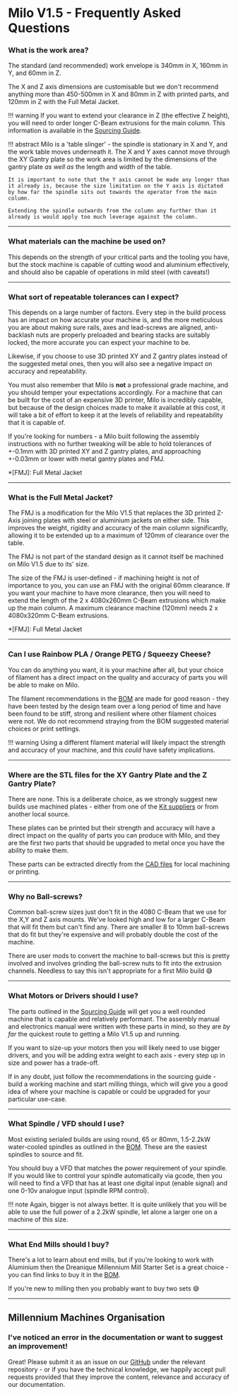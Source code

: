 # Milo V1.5 - Frequently Asked Questions

### What is the work area?

The standard (and recommended) work envelope is 340mm in X, 160mm in Y, and 60mm in Z.

The X and Z axis dimensions are customisable but we don't recommend anything more than 450-500mm in X and 80mm in Z with printed parts, and 120mm in Z with the Full Metal Jacket.

!!! warning
    If you want to extend your clearance in Z (the effective Z height), you will need to order longer C-Beam extrusions for the main column. This information is available in the [Sourcing Guide](./bom/sourcing_guide.md#frame).

!!! abstract
    Milo is a 'table slinger' - the spindle is stationary in X and Y, and the work table moves underneath it. The X and Y axes cannot move through the XY Gantry plate so the work area is limited by the dimensions of the gantry plate _as well as_ the length and width of the table.

    It is important to note that the Y axis cannot be made any longer than it already is, because the size limitation on the Y axis is dictated by how far the spindle sits out towards the operator from the main column.

    Extending the spindle outwards from the column any further than it already is would apply too much leverage against the column.

---

### What materials can the machine be used on?

This depends on the strength of your critical parts and the tooling you have, but the stock machine is capable of cutting wood and aluminium effectively, and should also be capable of operations in mild steel (with caveats!)

---

### What sort of repeatable tolerances can I expect?

This depends on a large number of factors. Every step in the build process has an impact on how accurate your machine is, and the more meticulous you are about making sure rails, axes and lead-screws are aligned, anti-backlash nuts are properly preloaded and bearing stacks are suitably locked, the more accurate you can expect your machine to be.

Likewise, if you choose to use 3D printed XY and Z gantry plates instead of the suggested metal ones, then you will also see a negative impact on accuracy and repeatability.

You must also remember that Milo is **not** a professional grade machine, and you should temper your expectations accordingly. For a machine that can be built for the cost of an expensive 3D printer, Milo is incredibly capable, but because of the design choices made to make it available at this cost, it will take a bit of effort to keep it at the levels of reliability and repeatability that it is capable of.

If you're looking for numbers - a Milo built following the assembly instructions with no further tweaking will be able to hold tolerances of +-0.1mm with 3D printed XY and Z gantry plates, and approaching +-0.03mm or lower with metal gantry plates and FMJ.

*[FMJ]: Full Metal Jacket

---

### What is the Full Metal Jacket?

The FMJ is a modification for the Milo V1.5 that replaces the 3D printed Z-Axis joining plates with steel or aluminium jackets on either side. This improves the weight, rigidity and accuracy of the main column significantly, allowing it to be extended up to a maximum of 120mm of clearance over the table.

The FMJ is not part of the standard design as it cannot itself be machined on Milo V1.5 due to its' size.

The size of the FMJ is user-defined - if machining height is not of importance to you, you can use an FMJ with the original 60mm clearance. If you want your machine to have more clearance, then you will need to extend the length of the 2 x 4080x260mm C-Beam extrusions which make up the main column. A maximum clearance machine (120mm) needs 2 x 4080x320mm C-Beam extrusions.

*[FMJ]: Full Metal Jacket

---

### Can I use Rainbow PLA / Orange PETG / Squeezy Cheese?
You can do anything you want, it is your machine after all, but your choice of filament has a direct impact on the quality and accuracy of parts you will be able to make on Milo.

The filament recommendations in the [BOM](./bom/sourcing_guide.md#printed-parts) are made for good reason - they have been tested by the design team over a long period of time and have been found to be stiff, strong and resilient where other filament choices were not. We do not recommend straying from the BOM suggested material choices or print settings.

!!! warning
    Using a different filament material will likely impact the strength and accuracy of your machine, and this _could_ have safety implications.

---

### Where are the STL files for the XY Gantry Plate and the Z Gantry Plate?

There are none. This is a deliberate choice, as we strongly suggest new builds use machined plates - either from one of the [Kit suppliers](./bom/sourcing_guide.md#kits) or from another local source.

These plates can be printed but their strength and accuracy will have a direct impact on the quality of parts you can produce with Milo, and they are the first two parts that should be upgraded to metal once you have the ability to make them.

These parts can be extracted directly from the [CAD files](https://github.com/MillenniumMachines/Milo-v1.5/tree/main/CAD/) for local machining or printing.

---

### Why no Ball-screws?

Common ball-screw sizes just don't fit in the 4080 C-Beam that we use for the X,Y and Z axis mounts. We've looked high and low for a larger C-Beam that will fit them but can't find any. There are smaller 8 to 10mm ball-screws that do fit but they're expensive and will probably double the cost of the machine.

There are user mods to convert the machine to ball-screws but this is pretty involved and involves grinding the ball-screw nuts to fit into the extrusion channels. Needless to say this isn't appropriate for a first Milo build :sweat_smile:

---

### What Motors or Drivers should I use?

The parts outlined in the [Sourcing Guide](./bom/sourcing_guide.md#electronics) will get you a well rounded machine that is capable and relatively performant. The assembly manual and electronics manual were written with these parts in mind, so they are _by far_ the quickest route to getting a Milo V1.5 up and running.

If you want to size-up your motors then you will likely need to use bigger drivers, and you will be adding extra weight to each axis - every step up in size and power has a trade-off.

If in any doubt, just follow the recommendations in the sourcing guide - build a working machine and start milling things, which will give you a good idea of where your machine is capable or could be upgraded for your particular use-case.

---

### What Spindle / VFD should I use?

Most existing serialed builds are using round, 65 or 80mm, 1.5-2.2kW water-cooled spindles as outlined in the [BOM](./bom/sourcing_guide.md#electronics). These are the easiest spindles to source and fit.

You should buy a VFD that matches the power requirement of your spindle. If you would like to control your spindle automatically via gcode, then you will need to find a VFD that has at least one digital input (enable signal) and one 0-10v analogue input (spindle RPM control).

!!! note
    Again, bigger is not always better. It is quite unlikely that you will be able to use the full power of a 2.2kW spindle, let alone a larger one on a machine of this size.

---

### What End Mills should I buy?

There's a lot to learn about end mills, but if you're looking to work with Aluminium then the Dreanique Millennium Mill Starter Set is a great choice - you can find links to buy it in the [BOM](./bom/sourcing_guide.md#kits).

If you're new to milling then you probably want to buy two sets :sweat_smile:

---

## Millennium Machines Organisation

### I've noticed an error in the documentation or want to suggest an improvement!

Great! Please submit it as an issue on our [GitHub](https://github.com/MillenniumMachines) under the relevant repository - or if you have the technical knowledge, we happily accept pull requests provided that they improve the content, relevance and accuracy of our documentation.